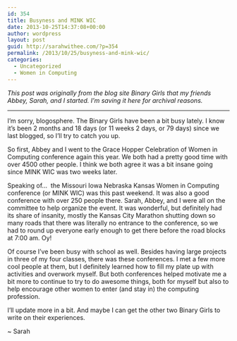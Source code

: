 ```yaml
---
id: 354
title: Busyness and MINK WIC
date: 2013-10-25T14:37:08+00:00
author: wordpress
layout: post
guid: http://sarahwithee.com/?p=354
permalink: /2013/10/25/busyness-and-mink-wic/
categories:
  - Uncategorized
  - Women in Computing
---
```

_This post was originally from the blog site Binary Girls that my friends Abbey, Sarah, and I started. I’m saving it here for archival reasons._

* * *

I&#8217;m sorry, blogosphere. The Binary Girls have been a bit busy lately. I know it&#8217;s been 2 months and 18 days (or 11 weeks 2 days, or 79 days) since we last blogged, so I&#8217;ll try to catch you up.

<!--more-->So first, Abbey and I went to the Grace Hopper Celebration of Women in Computing conference again this year. We both had a pretty good time with over 4500 other people. I think we both agree it was a bit insane going since MINK WIC was two weeks later.

Speaking of&#8230;  the Missouri Iowa Nebraska Kansas Women in Computing conference (or MINK WIC) was this past weekend. It was also a good conference with over 250 people there. Sarah, Abbey, and I were all on the committee to help organize the event. It was wonderful, but definitely had its share of insanity, mostly the Kansas City Marathon shutting down so many roads that there was literally no entrance to the conference, so we had to round up everyone early enough to get there before the road blocks at 7:00 am. Oy!

Of course I&#8217;ve been busy with school as well. Besides having large projects in three of my four classes, there was these conferences. I met a few more cool people at them, but I definitely learned how to fill my plate up with activities and overwork myself. But both conferences helped motivate me a bit more to continue to try to do awesome things, both for myself but also to help encourage other women to enter (and stay in) the computing profession.

I&#8217;ll update more in a bit. And maybe I can get the other two Binary Girls to write on their experiences.

~ Sarah